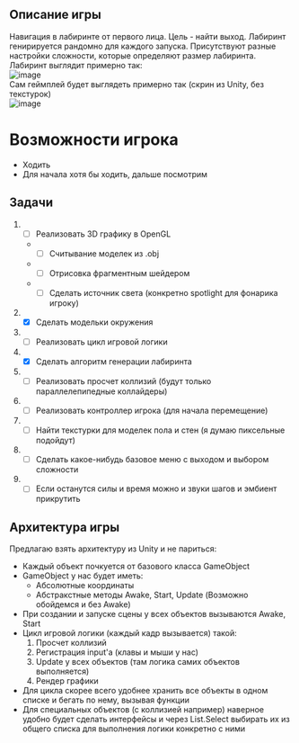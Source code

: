 ## Описание игры
Навигация в лабиринте от первого лица. Цель - найти выход. Лабиринт генирируется рандомно для каждого запуска. Присутствуют разные настройки сложности, которые определяют размер лабиринта.<br> Лабиринт выглядит примерно так:
<br> ![image](https://github.com/user-attachments/assets/8515d752-9187-4904-85d0-aec06846c7bd)
<br> Сам геймплей будет выглядеть примерно так (скрин из Unity, без текстурок)
<br> ![image](https://github.com/user-attachments/assets/342f0594-c0bb-440c-83c6-3aa364992756)


# Возможности игрока
* Ходить
* Для начала хотя бы ходить, дальше посмотрим

## Задачи
1. - [ ] Реализовать 3D графику в OpenGL
   * - [ ] Считывание моделек из .obj
   * - [ ] Отрисовка фрагментным шейдером
   * - [ ] Сделать источник света (конкретно spotlight для фонарика игроку) 
2. - [x] Сделать модельки окружения
3. - [ ] Реализовать цикл игровой логики
4. - [x] Сделать алгоритм генерации лабиринта
5. - [ ] Реализовать просчет коллизий (будут только параллелепипедные коллайдеры)
6. - [ ] Реализовать контроллер игрока (для начала перемещение)
7. - [ ] Найти текстурки для моделек пола и стен (я думаю пиксельные подойдут)
8. - [ ] Сделать какое-нибудь базовое меню с выходом и выбором сложности
9. - [ ] Если останутся силы и время можно и звуки шагов и эмбиент прикрутить

## Архитектура игры
Предлагаю взять архитектуру из Unity и не париться:<br>
* Каждый объект почкуется от базового класса GameObject
* GameObject у нас будет иметь:
    * Абсолютные координаты
    * Абстракстные методы Awake, Start, Update (Возможно обойдемся и без Awake)
* При создании и запуске сцены у всех объектов вызываются Awake, Start
* Цикл игровой логики (каждый кадр вызывается) такой:
    1. Просчет коллизий
    2. Регистрация input'а (клавы и мыши у нас)
    3. Update у всех объектов (там логика самих объектов выполняется)
    4. Рендер графики
* Для цикла скорее всего удобнее хранить все объекты в одном списке и бегать по нему, вызывая функции
* Для специальных объектов (с коллизией например) наверное удобно будет сделать интерфейсы и через List.Select выбирать их из общего списка для выполнения логики конкретно с ними
